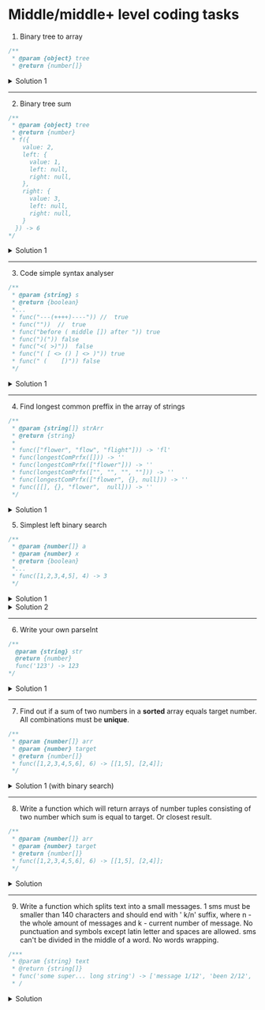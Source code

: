 # Middle/middle+ level coding tasks

1. Binary tree to array

```javascript
/**
 * @param {object} tree
 * @return {number[]}
```

<details>
<summary>Solution 1</summary>
<pre>
<script>
  const tree = {
    value: 1,
    children: [
      {
        value: 2,
        children: [
          {
            value: 3,
          },
        ],
      },
      {
        value: 4,
        children: [
          {
            value: 5,
          },
          {
            value: 6,
          },
        ]
      },
    ],
  };
  function getTreeValues(t) {
    var stack = [t];
    var result = [];
    while (stack.length > 0) {
      var node = stack.pop();
      if (node.value !== undefined) {
        result.push(node.value);
      }
      if (node.children?.length) {
        stack.push(...node.children);
      }
    }
    return result;
  }
  console.log(getTreeValues(tree));
</script>
<div>Complexity:</div>
<p><strong>O(n)</strong></p>
</pre>
</details>

---

2. Binary tree sum

```javascript
/**
 * @param {object} tree
 * @return {number}
 * f({
    value: 2,
    left: {
      value: 1,
      left: null,
      right: null,
    },
    right: {
      value: 3,
      left: null,
      right: null,
    }
  }) -> 6
*/
```

<details>
<summary>Solution 1</summary>
<pre>
<script>
  const btree = {
    value: 2,
    left: {
      value: 1,
      left: null,
      right: null,
    },
    right: {
      value: 3,
      left: null,
      right: null,
    }
  };
  function findTreeSum(tree) {
    let result = tree.value;
    if (tree.left) result += findTreeSum(tree.left);
    if (tree.right) result += findTreeSum(tree.right);
    return result;
  };
  console.log(findTreeSum(btree));
</script>
<div>Complexity:</div>
<p><strong>??</strong></p>
</pre>
</details>

---

3. Code simple syntax analyser

```javascript
/**
 * @param {string} s
 * @return {boolean}
 *...
 * func("---(++++)----")) //  true
 * func(""))  //  true
 * func("before ( middle []) after ")) true
 * func(")(")) false
 * func("<( >)"))  false
 * func("( [ <> () ] <> )")) true
 * func(" (    [)")) false
 */
```

<details>
<summary>Solution 1</summary>
<pre>
<script>
function verify(s) {
  if (typeof s !== 'string') return false;
  const arr = [];
  const pairs = {
    open: ['(', '[', '{', '<',],
    close: [')', ']', '}', '>',]
  };
  for (let i = 0; i < s.length; i++) {
    const elem = s[i];
    if (pairs.open.includes(elem)) {
      arr.push(elem);
    } else if (pairs.close.includes(elem)) {
      //  key part of algorithm
      const firstPart = pairs.open[pairs.close.indexOf(elem)];
      if (arr[arr.length - 1] === firstPart) {
        arr.splice(-1, 1);
      //
      } else {
        arr.push(elem);
      }
    }
  }
  return arr.length === 0 ? true : false;
}
</script>
<div>Complexity:</div>
<p><strong></strong></p>
</pre>
</details>

---

4. Find longest common preffix in the array of strings

```javascript
/**
 * @param {string[]} strArr
 * @return {string}
 *
 * func(["flower", "flow", "flight"])) -> 'fl'
 * func(longestComPrfx([])) -> ''
 * func(longestComPrfx(["flower"])) -> ''
 * func(longestComPrfx(["", "", "", ""])) -> ''
 * func(longestComPrfx(["flower", {}, null])) -> ''
 * func([[], {}, "flower",  null])) -> ''
 */
```

<details>
<summary>Solution 1</summary>
<pre>
<script>
function longestComPrfx(strArr) {
  if (strArr.length < 2) return '';
  let commonPrefix = '';
  let candidateChar = '';
  let firstWord;
  //
  for (const word of strArr) {
    if (word && typeof word === 'string') {
      firstWord = word.toLowerCase();
      break;
    }
  }
  if (!firstWord) return '';
  //
  for (let i = 0; i < firstWord.length; i++) {
    candidateChar = firstWord[i] || '';  
    for (const word of strArr) {
      if (!word || typeof word !== 'string') continue;
      else {
        const loweredWord = word.toLowerCase();
        if (candidateChar !== loweredWord[i]) {
          return commonPrefix;
        }
      }
    }
    commonPrefix += candidateChar;
  }
  //
  if  (commonPrefix === firstWord) commonPrefix = '';
  return commonPrefix;
}
console.log(longestComPrfx(["flower", "flow", "flight"]));
console.log(longestComPrfx([]));
console.log(longestComPrfx(["flower"]));
console.log(longestComPrfx(["", "", "", ""]));
console.log(longestComPrfx(["flower", {}, null]));
console.log(longestComPrfx([[], {}, "flower",  null]));
</script>
<div>Complexity:</div>
<p><strong></strong></p>
</pre>
</details>

5. Simplest left binary search

```javascript
/**
 * @param {number[]} a
 * @param {number} x
 * @return {boolean}
 *...
 * func([1,2,3,4,5], 4) -> 3
 */
```

<details>
<summary>Solution 1</summary>
<pre>
<script>
const arr = [1,2,3,4,5];
function lbSearch(a, x) {
  const N = a.length;
  let l = 0;
  let r = N - 1;
  while (l < r) {
    let m = Math.floor((l + r) / 2);
    if (a[m] < x) l = m + 1;
    else r = m;
  }
  return l;
}
console.log(lbSearch(arr, 4));
</script>
<div>Complexity:</div>
<p><strong>log(N)</strong></p>
</pre>
</details>

<details>
<summary>Solution 2</summary>
<pre>
<script>
function lbSearch(a, x) {
  const N = a.length;
  let l = 0;
  let r = N - 1;
  if (a[l] > x || a[r] < x) return - 1;
  while(true) {
    if (a[l] === x) return l;
    if (a[r] === x) return r;
    if (r - l <= 1) return -1;
    const m = Math.floor((l + r) / 2);
    if (a[m] < x) l = m + 1;
    else if (a[m] > x) r = m - 1
    else return m;
  }
}
console.log(lbSearch([1,2,3,4,5,6,7,8,9], 4)); //  3
</script>
<div>Complexity:</div>
<p><strong>log(N)</strong></p>
</pre>
</details>

---

6. Write your own parseInt

```javascript
/**
  @param {string} str
  @return {number}
  func('123') -> 123
*/
```

<details>
<summary>Solution 1</summary>
<pre>
<script>
function myParseInt(str) {
  let int = 0;
  for (let i = 0; i < str.length; i++) {
    const asciiCode = str[i].charCodeAt();
    const digit = String.fromCharCode(asciiCode);
    int += digit;
  }
  return int * 10 / 10;
}
console.log(myParseInt('123')); //  123
console.log(myParseInt('20458')); //  20458
</script>
<div>Complexity:</div>
<p><strong>log(N)</strong></p>
</pre>
</details>

---

7. Find out if a sum of two numbers in a **sorted** array equals target number. All combinations must be **unique**.

```javascript
/**
 * @param {number[]} arr
 * @param {number} target
 * @return {number[]}
 * func([1,2,3,4,5,6], 6) -> [[1,5], [2,4]];
 */
```

<details>
<summary>Solution 1 (with binary search)</summary>
<pre>
<script>
  function findSum(arr, target) {
    const result = [];
    for (let i = 0; i < arr.length; i++) {
      const secondNum = target - arr[i];
      let l = i + 1;
      let r = arr.length - 1;
      while (l <= r) {
        let m = Math.ceil(l + (r - l) / 2);
        if (arr[m] === secondNum) {
          const pair = [arr[i], arr[m]];
          result.push(pair);
        }
        if (secondNum < arr[m]) {
          r = m - 1;
        } else {
          l = m + 1;
        }
      }
    }
    return result;
  }
</script>
<div>Complexity:</div>
<p><strong>log(N)</strong></p>
</pre>
</details>

---

8. Write a function which will return arrays of number tuples consisting of two number which sum is equal to target. Or closest result.

```javascript
/**
 * @param {number[]} arr
 * @param {number} target
 * @return {number[]}
 * func([1,2,3,4,5,6], 6) -> [[1,5], [2,4]];
 */
```

<details>
<summary>Solution</summary>
<pre>
<script>
  function findSum(arr, target) {
    const result = [];
    for (let i = 0; i < arr.length; i++) {
      let l = 0;
      let r = arr.length - 1;
      let pair = [arr[l], arr[r]];
      while (l < r) {
        const sum = arr[l] + arr[r];
        if (sum === target) {
          pair = [arr[l], arr[r]];
          return pair;
        }
        if (sum < target) {
          l++;  
        } else {
          r--;
        }
      }
    }
    return result;
  }
</script>
<div>Complexity:</div>
<p><strong>log(N)</strong></p>
</pre>
</details>

---

9. Write a function which splits text into a small messages. 1 sms must be smaller than 140 characters and should end with ' k/n' suffix, where n - the whole amount of messages and k - current number of message. No punctuation and symbols except latin letter and spaces are allowed. sms can't be divided in the middle of a word. No words wrapping.

```javascript
/***
 * @param {string} text
 * @return {string[]}
 * func('some super... long string') -> ['message 1/12', 'been 2/12', 'sent 2/12', ..., 'end 12/12']
 * /
```

<details>
<summary>Solution</summary>
<pre>
<script>
  const longText = `
  Lorem ipsum dolor sit amet, consectetur adipiscing elit. Praesent pretium, augue in iaculis semper, magna sem gravida odio, ut rhoncus lacus nulla a justo. Fusce mi elit, laoreet pulvinar est eu, pellentesque posuere orci. Mauris vehicula feugiat tellus, eget bibendum nibh iaculis non. Mauris condimentum vulputate felis non dictum. Morbi quis eros nec lacus sollicitudin pharetra ac ac turpis. Ut scelerisque leo augue, a ullamcorper velit porttitor ut. Phasellus hendrerit dui ipsum, non rhoncus arcu lobortis ut. Aliquam fringilla et diam sed finibus. Interdum et malesuada fames ac ante ipsum primis in faucibus. Nulla facilisi. Pellentesque feugiat ornare ligula, et bibendum tellus. In hac habitasse platea dictumst. Fusce a urna suscipit neque luctus faucibus sed a velit. Interdum et malesuada fames ac ante ipsum primis in faucibus. Nullam ex ipsum, luctus non nunc vel, porta tincidunt quam. Proin eu ullamcorper eros. Morbi laoreet tellus in posuere iaculis. Nam molestie et purus eget efficitur. Duis aliquam purus in eros volutpat lacinia. Mauris vulputate quis sem at elementum. Fusce dictum lectus id lectus iaculis, eu commodo sem tristique. Aenean consectetur auctor sem vitae iaculis. Cras mollis libero sit amet congue vulputate. Ut tempor tellus sed arcu vehicula, non interdum massa condimentum. Donec ultricies, libero hendrerit sollicitudin gravida, tortor nunc vehicula est, eu placerat ex nisl ultrices neque. Morbi in auctor nunc, pharetra posuere ante. Curabitur ac gravida urna. Curabitur aliquam pellentesque iaculis. Etiam molestie, quam id pretium iaculis, elit nisi tempor dui, eu efficitur lacus lacus at lacus. 
  `;
  const test = longText.replace(/[.,\/#!$%\^&\*;:{}=\-_`~()]/g, '');
  function splitText(text) {
    let str = text;
    const CHUNK_SIZE = 136;
    const CHUNKS_LENGTH = Math.ceil(str.length / CHUNK_SIZE);
    const result = [];
    let counter = 0;
    //  Go through a loop, until 'str' in not totally empty.
    while (str !== '') {
      let lastSpace = 0;
      // not sure what 'i < str.length' means here
      for (let i = 0; i < CHUNK_SIZE; i++) {
        //  Check every space in the 136 string and assign the last one to the lastSpace
        if (str[i] === ' ') {
          lastSpace = i;
        }
      }
      //  Increment global chunks counter
      counter++;
      /*
        Insert into the final array slice of the 'str' of the range of 136,
        but only if the word is full (border of slicing is always a space ('lastSpace'))
      */
      result.push(str.slice(0,lastSpace) + ` ${counter}/${CHUNKS_LENGTH}`);
      //  Update the global text copy by removing used slice
      str = str.slice(lastSpace);
    }
    //  test messages symbols length
    result.map((sms, i) => {
      console.log(`chunk_${i} = ${sms.length}`)
    });
    return result;
  };

</script>
<div>Complexity:</div>
<p><strong>log(N)</strong></p>
</pre>
</details>
